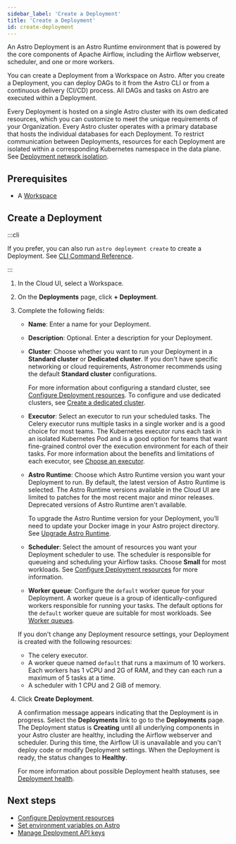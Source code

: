 ```yaml
---
sidebar_label: 'Create a Deployment'
title: 'Create a Deployment'
id: create-deployment
---
```


<head>
  <meta name="description" content="Learn how to create an Astro Deployment. After you’ve created a Deployment, you can deploy DAGs to it from the Astro command-line interface (CLI), or from a continuous integration and continuous delivery (CI/CD) pipeline." />
  <meta name="og:description" content="Learn how to create an Astro Deployment. After you’ve created a Deployment, you can deploy DAGs to it from the Astro command-line interface (CLI), or from a continuous integration and continuous delivery (CI/CD) pipeline." />
</head>


An Astro Deployment is an Astro Runtime environment that is powered by the core components of Apache Airflow, including the Airflow webserver, scheduler, and one or more workers.

You can create a Deployment from a Workspace on Astro. After you create a Deployment, you can deploy DAGs to it from the Astro CLI or from a continuous delivery (CI/CD) process. All DAGs and tasks on Astro are executed within a Deployment.

Every Deployment is hosted on a single Astro cluster with its own dedicated resources, which you can customize to meet the unique requirements of your Organization. Every Astro cluster operates with a primary database that hosts the individual databases for each Deployment.  To restrict communication between Deployments, resources for each Deployment are isolated within a corresponding Kubernetes namespace in the data plane. See [Deployment network isolation](data-protection.md#deployment-network-isolation).

## Prerequisites

- A [Workspace](manage-workspaces.md)

## Create a Deployment

:::cli

If you prefer, you can also run `astro deployment create` to create a Deployment. See [CLI Command Reference](cli/astro-deployment-create.md).

:::

1. In the Cloud UI, select a Workspace.

2. On the **Deployments** page, click **+ Deployment**.

3. Complete the following fields:

    - **Name**: Enter a name for your Deployment.
    - **Description**: Optional. Enter a description for your Deployment.
    - **Cluster**: Choose whether you want to run your Deployment in a **Standard cluster** or **Dedicated cluster**. If you don't have specific networking or cloud requirements, Astronomer recommends using the default **Standard cluster** configurations.

        For more information about configuring a standard cluster, see [Configure Deployment resources](configure-deployment-resources.md). To configure and use dedicated clusters, see [Create a dedicated cluster](create-cluster.md).

    - **Executor**: Select an executor to run your scheduled tasks. The Celery executor runs multiple tasks in a single worker and is a good choice for most teams. The Kubernetes executor runs each task in an isolated Kubernetes Pod and is a good option for teams that want fine-grained control over the execution environment for each of their tasks. For more information about the benefits and limitations of each executor, see [Choose an executor](configure-deployment-resources.md#choose-an-executor).
    - **Astro Runtime**: Choose which Astro Runtime version you want your Deployment to run. By default, the latest version of Astro Runtime is selected. The Astro Runtime versions available in the Cloud UI are limited to patches for the most recent major and minor releases. Deprecated versions of Astro Runtime aren't available.

        To upgrade the Astro Runtime version for your Deployment, you’ll need to update your Docker image in your Astro project directory. See [Upgrade Astro Runtime](upgrade-runtime.md).
    
    - **Scheduler**: Select the amount of resources you want your Deployment scheduler to use. The scheduler is responsible for queueing and scheduling your Airflow tasks. Choose **Small** for most workloads. See [Configure Deployment resources](configure-deployment-resources.md#scheduler-resources) for more information.
    - **Worker queue**: Configure the `default` worker queue for your Deployment. A worker queue is a group of identically-configured workers responsible for running your tasks. The default options for the `default` worker queue are suitable for most workloads. See [Worker queues](configure-deployment-resources.md#worker-queues).

    If you don't change any Deployment resource settings, your Deployment is created with the following resources:

    - The celery executor.
    - A worker queue named `default` that runs a maximum of 10 workers. Each workers has 1 vCPU and 2G of RAM, and they can each run a maximum of 5 tasks at a time.
    - A scheduler with 1 CPU and 2 GiB of memory.

4. Click **Create Deployment**.

     A confirmation message appears indicating that the Deployment is in progress. Select the **Deployments** link to go to the **Deployments** page. The Deployment status is **Creating** until all underlying components in your Astro cluster are healthy, including the Airflow webserver and scheduler. During this time, the Airflow UI is unavailable and you can't deploy code or modify Deployment settings. When the Deployment is ready, the status changes to **Healthy**.
    
    For more information about possible Deployment health statuses, see [Deployment health](deployment-metrics.md#deployment-health).

## Next steps

- [Configure Deployment resources](configure-deployment-resources.md)
- [Set environment variables on Astro](environment-variables.md)
- [Manage Deployment API keys](api-keys.md)

